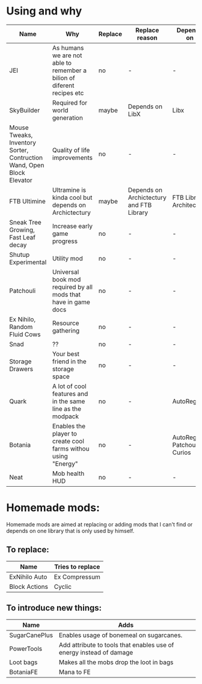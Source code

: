 # Using and why

| Name | Why | Replace | Replace reason | Depends on |
| ----- | ---- | ------ | ------------- | ------- |
| JEI | As humans we are not able to remember a bilion of diferent recipes etc | no | - | - |
| SkyBuilder | Required for world generation | maybe | Depends on LibX | Libx |
| Mouse Tweaks, Inventory Sorter, Contruction Wand, Open Block Elevator | Quality of life improvements | no | - | - |
| FTB Ultimine | Ultramine is kinda cool but depends on Archictectury | maybe | Depends on Archictectury and FTB Library | FTB Library, Architectury |
| Sneak Tree Growing, Fast Leaf decay | Increase early game progress | no | - |- |
| Shutup Experimental | Utility mod | no | - | - |
| Patchouli | Universal book mod required by all mods that have in game docs | no | - | - |
| Ex Nihilo, Random Fluid Cows | Resource gathering | no | - | - |
| Snad | ?? | no | - | - |
| Storage Drawers | Your best friend in the storage space | no | - | - |
| Quark | A lot of cool features and in the same line as the modpack | no | - | AutoRegLib |
| Botania | Enables the player to create cool farms withou using "Energy" | no | - | AutoRegLib, Patchouli, Curios |
| Neat | Mob health HUD | no | - | - |

# Homemade mods:

Homemade mods are aimed at replacing or adding mods that I can't find or depends on one library that is only used by himself.

## To replace:

| Name | Tries to replace |
| ----- | ---- |
| ExNihilo Auto | Ex Compressum |
| Block Actions | Cyclic |

## To introduce new things: 

| Name | Adds |
| ----- | ---- |
| SugarCanePlus | Enables usage of bonemeal on sugarcanes. |
| PowerTools | Add attribute to tools that enables use of energy instead of damage |
| Loot bags | Makes all the mobs drop the loot in bags |
| BotaniaFE | Mana to FE |